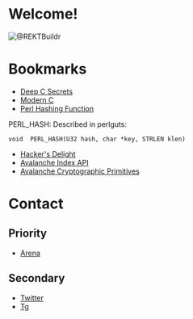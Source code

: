 # Welcome!

![@REKTBuildr](https://pbs.twimg.com/profile_banners/1579101601842749444/1738252759/1500x500)


# Bookmarks

* [Deep C Secrets](https://progforperf.github.io/Expert_C_Programming.pdf)
* [Modern C](https://archive.org/download/modern-c-second-edition-2019-10-10/ModernC.pdf)
* [Perl Hashing Function](https://burtleburtle.net/bob/hash/doobs.html)

PERL_HASH: Described in perlguts:

`void  PERL_HASH(U32 hash, char *key, STRLEN klen)`

* [Hacker's Delight](https://github.com/lancetw/ebook-1/blob/master/02_algorithm/Hacker's%20Delight%202nd%20Edition.pdf)
* [Avalanche Index API](https://build.avax.network/docs/api-reference/index-api)
* [Avalanche Cryptographic Primitives](https://build.avax.network/docs/api-reference/standards/cryptographic-primitives)



# Contact

## Priority

* [Arena](https://arena.social/rektbuildr?ref=rektbuildr)


## Secondary 

* [Twitter](https://twitter.com/rektbuildr)
* [Tg](https://t.me/rektbuildr)
